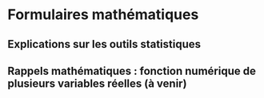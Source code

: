 # Formulaires mathématiques

## Explications sur les outils statistiques

## Rappels mathématiques : fonction numérique de plusieurs variables réelles (à venir)
